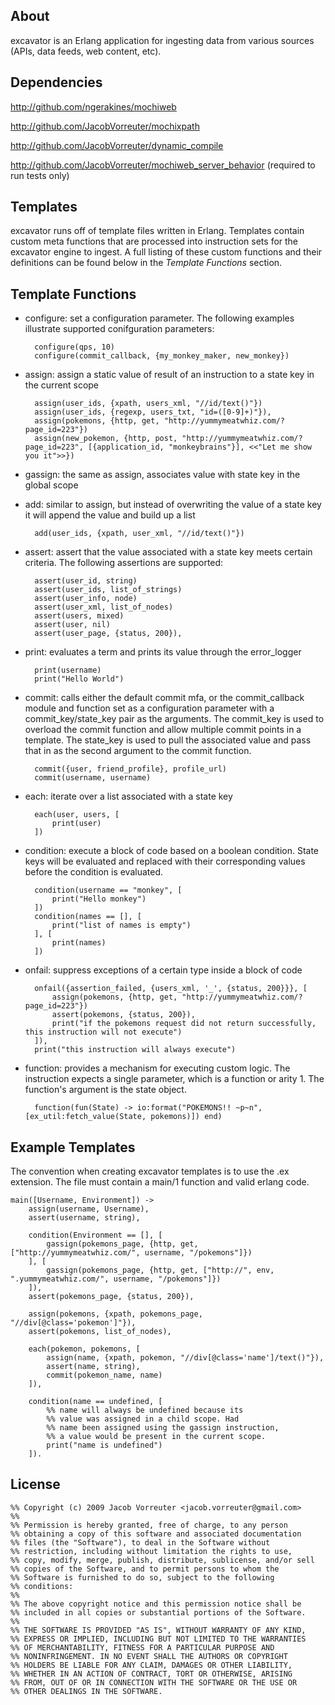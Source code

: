 ## About
excavator is an Erlang application for ingesting data from various 
sources (APIs, data feeds, web content, etc).

## Dependencies
<http://github.com/ngerakines/mochiweb>

<http://github.com/JacobVorreuter/mochixpath>

<http://github.com/JacobVorreuter/dynamic_compile>

<http://github.com/JacobVorreuter/mochiweb_server_behavior> (required to run tests only)

## Templates
excavator runs off of template files written in Erlang. Templates contain custom meta functions that are processed into instruction sets for the excavator engine to ingest. A full listing of these custom functions and their definitions can be found below in the _Template Functions_ section.

## Template Functions
* configure: set a configuration parameter. The following examples illustrate supported conifguration parameters:

		configure(qps, 10)
		configure(commit_callback, {my_monkey_maker, new_monkey})
* assign: assign a static value of result of an instruction to a state key in the current scope

		assign(user_ids, {xpath, users_xml, "//id/text()"})
		assign(user_ids, {regexp, users_txt, "id=([0-9]+)"}),
		assign(pokemons, {http, get, "http://yummymeatwhiz.com/?page_id=223"})
		assign(new_pokemon, {http, post, "http://yummymeatwhiz.com/?page_id=223", [{application_id, "monkeybrains"}], <<"Let me show you it">>})
* gassign: the same as assign, associates value with state key in the global scope
* add: similar to assign, but instead of overwriting the value of a state key it will append the value and build up a list

		add(user_ids, {xpath, user_xml, "//id/text()"})
* assert: assert that the value associated with a state key meets certain criteria. The following assertions are supported:

		assert(user_id, string)
		assert(user_ids, list_of_strings)
		assert(user_info, node)
		assert(user_xml, list_of_nodes)
		assert(users, mixed)
		assert(user, nil)
		assert(user_page, {status, 200}),
* print: evaluates a term and prints its value through the error_logger

		print(username)
		print("Hello World")
* commit: calls either the default commit mfa, or the commit_callback module and function set as a configuration parameter with a commit_key/state_key pair as the arguments. The commit_key is used to overload the commit function and allow multiple commit points in a template. The state_key is used to pull the associated value and pass that in as the second argument to the commit function.
 
		commit({user, friend_profile}, profile_url)
		commit(username, username)
* each: iterate over a list associated with a state key

		each(user, users, [
			print(user)
		])
* condition: execute a block of code based on a boolean condition. State keys will be evaluated and replaced with their corresponding values before the condition is evaluated.

		condition(username == "monkey", [
			print("Hello monkey")
		])
		condition(names == [], [
			print("list of names is empty")
		], [
			print(names)
		])
* onfail: suppress exceptions of a certain type inside a block of code

		onfail({assertion_failed, {users_xml, '_', {status, 200}}}, [
			assign(pokemons, {http, get, "http://yummymeatwhiz.com/?page_id=223"})
			assert(pokemons, {status, 200}),
			print("if the pokemons request did not return successfully, this instruction will not execute")
		]),
		print("this instruction will always execute")
* function: provides a mechanism for executing custom logic. The instruction expects a single parameter, which is a function or arity 1. The function's argument is the state object.

		function(fun(State) -> io:format("POKEMONS!! ~p~n", [ex_util:fetch_value(State, pokemons)]) end)

## Example Templates
The convention when creating excavator templates is to use the .ex extension. The file must contain a main/1 function and valid erlang code.

	main([Username, Environment]) ->
		assign(username, Username),
		assert(username, string),
		
		condition(Environment == [], [
			gassign(pokemons_page, {http, get, ["http://yummymeatwhiz.com/", username, "/pokemons"]})
		], [
			gassign(pokemons_page, {http, get, ["http://", env, ".yummymeatwhiz.com/", username, "/pokemons"]})
		]),
		assert(pokemons_page, {status, 200}),
		
		assign(pokemons, {xpath, pokemons_page, "//div[@class='pokemon']"}),
		assert(pokemons, list_of_nodes),
		
		each(pokemon, pokemons, [
			assign(name, {xpath, pokemon, "//div[@class='name']/text()"}),
			assert(name, string),
			commit(pokemon_name, name)
		]),
		
		condition(name == undefined, [
			%% name will always be undefined because its
			%% value was assigned in a child scope. Had
			%% name been assigned using the gassign instruction,
			%% a value would be present in the current scope.
			print("name is undefined")
		]).
		
## License
	%% Copyright (c) 2009 Jacob Vorreuter <jacob.vorreuter@gmail.com>
	%% 
	%% Permission is hereby granted, free of charge, to any person
	%% obtaining a copy of this software and associated documentation
	%% files (the "Software"), to deal in the Software without
	%% restriction, including without limitation the rights to use,
	%% copy, modify, merge, publish, distribute, sublicense, and/or sell
	%% copies of the Software, and to permit persons to whom the
	%% Software is furnished to do so, subject to the following
	%% conditions:
	%% 
	%% The above copyright notice and this permission notice shall be
	%% included in all copies or substantial portions of the Software.
	%% 
	%% THE SOFTWARE IS PROVIDED "AS IS", WITHOUT WARRANTY OF ANY KIND,
	%% EXPRESS OR IMPLIED, INCLUDING BUT NOT LIMITED TO THE WARRANTIES
	%% OF MERCHANTABILITY, FITNESS FOR A PARTICULAR PURPOSE AND
	%% NONINFRINGEMENT. IN NO EVENT SHALL THE AUTHORS OR COPYRIGHT
	%% HOLDERS BE LIABLE FOR ANY CLAIM, DAMAGES OR OTHER LIABILITY,
	%% WHETHER IN AN ACTION OF CONTRACT, TORT OR OTHERWISE, ARISING
	%% FROM, OUT OF OR IN CONNECTION WITH THE SOFTWARE OR THE USE OR
	%% OTHER DEALINGS IN THE SOFTWARE.